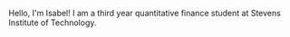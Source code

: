 Hello, I'm Isabel! I am a third year quantitative finance student at Stevens Institute of Technology.

<!---
isache/isache is a ✨ special ✨ repository because its `README.md` (this file) appears on your GitHub profile.
You can click the Preview link to take a look at your changes.
--->
